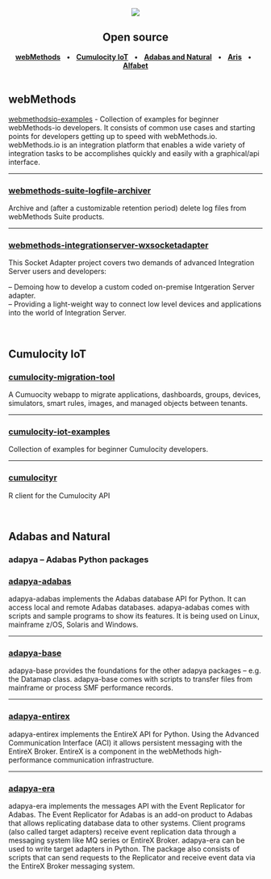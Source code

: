 <p align="center">
<img src="http://techcommunity.softwareag.com/download/developer-communities/logo.png"></br>
</p>

<h2 align="center">
   Open source
</h2>
 
<p align="center">
   <strong><a href="#webMethods">webMethods</a></strong> &nbsp; &bull; &nbsp;
  <strong><a href="#Cumulocity-IoT">Cumulocity IoT</a></strong> &nbsp; &bull; &nbsp;
   <strong><a href="#Adabas-and-Natural">Adabas and Natural</a></strong> &nbsp; &bull; &nbsp; 
  <strong><a href="#Aris">Aris</a></strong> &nbsp; &bull; &nbsp;
  <strong><a href="#Alfabet">Alfabet</a></strong>
  <br><br>
</p>

## webMethods


[webmethodsio-examples](https://github.com/SoftwareAG/webmethodsio-examples) - Collection of examples for beginner webMethods-io developers. It consists of common use cases and starting points for developers getting up to speed with webMethods.io. webMethods.io is an integration platform that enables a wide variety of integration tasks to be accomplishes quickly and easily with a graphical/api interface.

---

### [webmethods-suite-logfile-archiver](https://github.com/SoftwareAG/webmethods-suite-logfile-archiver)

Archive and (after a customizable retention period) delete log files from webMethods Suite products.

---

### [webmethods-integrationserver-wxsocketadapter](https://github.com/SoftwareAG/webmethods-integrationserver-wxsocketadapter)

This Socket Adapter project covers two demands of advanced Integration Server users and developers:

 &ndash; Demoing how to develop a custom coded on-premise Intgeration Server adapter.<br/>
 &ndash; Providing a light-weight way to connect low level devices and applications into the world of Integration Server.
 
<br>

## Cumulocity IoT

### [cumulocity-migration-tool](https://github.com/SoftwareAG/cumulocity-migration-tool)

A Cumuocity webapp to migrate applications, dashboards, groups, devices, simulators, smart rules, images, and managed objects between tenants.

---

### [cumulocity-iot-examples](https://github.com/SoftwareAG/cumulocity-iot-examples)

Collection of examples for beginner Cumulocity developers.

---

### [cumulocityr](https://github.com/SoftwareAG/cumulocityr)

R client for the Cumulocity API 

<br>

## Adabas and Natural

### adapya – Adabas Python packages

### [adapya-adabas](https://github.com/SoftwareAG/adapya-adabas)

adapya-adabas implements the Adabas database API for Python. It can access local and remote Adabas databases. adapya-adabas comes with scripts and sample programs to show its features. It is being used on Linux, mainframe z/OS, Solaris and Windows.

---

### [adapya-base](https://github.com/SoftwareAG/adapya-base)
adapya-base provides the foundations for the other adapya packages – e.g. the Datamap class. adapya-base comes with scripts to transfer files from mainframe or process SMF performance records.

---

### [adapya-entirex](https://github.com/SoftwareAG/adapya-entirex)
adapya-entirex implements the EntireX API for Python. Using the Advanced Communication Interface (ACI) it allows persistent messaging with the EntireX Broker. EntireX is a component in the webMethods high-performance communication infrastructure.

---

### [adapya-era](https://github.com/SoftwareAG/adapya-era)
adapya-era implements the messages API with the Event Replicator for Adabas. The Event Replicator for Adabas is an add-on product to Adabas that allows replicating database data to other systems. Client programs (also called target adapters) receive event replication data through a messaging system like MQ series or EntireX Broker. adapya-era can be used to write target adapters in Python. The package also consists of scripts that can send requests to the Replicator and receive event data via the EntireX Broker messaging system.



